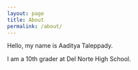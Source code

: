 ```yaml
---
layout: page
title: About
permalink: /about/
---
```


Hello, my name is Aaditya Taleppady.

I am a 10th grader at Del Norte High School.


